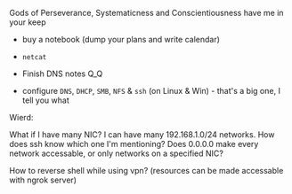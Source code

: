 Gods of Perseverance, Systematicness and Conscientiousness have me in your keep

- buy a notebook (dump your plans and write calendar)

- `netcat`
- Finish DNS notes Q_Q
- configure `DNS`, `DHCP`, `SMB`, `NFS` & `ssh` (on Linux & Win) - that's a big one, I tell you what


Wierd:

What if I have many NIC? I can have many 192.168.1.0/24 networks. How does ssh know which one I'm mentioning?
Does 0.0.0.0 make every network accessable, or only networks on a specified NIC?

How to reverse shell while using vpn?
(resources can be made accessable with ngrok server)